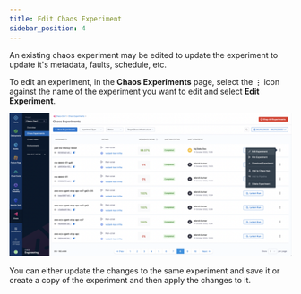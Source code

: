 ```yaml
---
title: Edit Chaos Experiment
sidebar_position: 4
---
```


An existing chaos experiment may be edited to update the experiment to update it's metadata, faults, schedule, etc. 

To edit an experiment, in the **Chaos Experiments** page, select the **`⋮`** icon against the name of the experiment you want to edit and select **Edit Experiment**.

![Edit Experiment](./static/edit-experiment/edit-experiment.png)

You can either update the changes to the same experiment and save it or create a copy of the experiment and then apply the changes to it.
